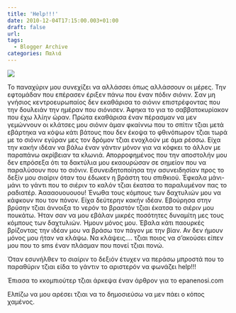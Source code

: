 ```yaml
---
title: 'Help!!!'
date: 2010-12-04T17:15:00.003+01:00
draft: false
url: 
tags:
  - Blogger Archive
categories: Παλιά
---
```


[![](https://blogger.googleusercontent.com/img/b/R29vZ2xl/AVvXsEhoAag5UnAGWuk0F7EKmLJ7FCKcSUeWD_jkKIxDfKgwLC6EXcLfQTLrtHuW8qkwZGzjQ6Nw_bIDuZW7slgvLqDPHL6UNug87mvnewYo9YQk0t79zBdwF9BKqdsEryIGjdBWEYJy6UE0A6E/s320/Capture+d%25E2%2580%2599%25C3%25A9cran+2010-12-04+%25C3%25A0+17.13.11.png)](https://blogger.googleusercontent.com/img/b/R29vZ2xl/AVvXsEhoAag5UnAGWuk0F7EKmLJ7FCKcSUeWD_jkKIxDfKgwLC6EXcLfQTLrtHuW8qkwZGzjQ6Nw_bIDuZW7slgvLqDPHL6UNug87mvnewYo9YQk0t79zBdwF9BKqdsEryIGjdBWEYJy6UE0A6E/s1600/Capture+d%25E2%2580%2599%25C3%25A9cran+2010-12-04+%25C3%25A0+17.13.11.png)  

  
  
Το παναχύριν μου συνεχίζει να αλλάσσει όπως αλλάσσουν οι μέρες. Την εφτομάδαν που επέρασεν έριξεν πάνω που έναν πόδιν σιόνιν. Σαν μη γνήσιος κεντροευρωπαίος δεν εκαθάρισα το σιόνιν επιστρέφοντας που την δουλειάν την ημέραν που σιόνισεν. Άφηκα το για το σαββατοκυρίακον που έχω λλίην ώραν. Πρώτα εκαθάρισα έναν πέρασμαν να μεν γεμώννουν οι κλάτσες μου σιόνιν άμαν φκαίννω που το σπίτιν τζιαι μετά εβάρτηκα να κόψω κάτι βάτους που δεν έκοψα το φθινόπωρον τζιαι τωρά με το σιόνιν εγύραν μες τον δρόμον τζιαι ενοχλούν με άμα ρέσσω. Είχα την κακήν ιδέαν να βάλω έναν γάντιν μόνον για να κόφκει το άλλον με παραπάνω ακρίβειαν τα κλωνιά. Απορροφημένος που την αποστολήν μου δεν επρόσεξα ότι τα δακτύλια μου εκαουρώσαν σε σημείον που να παραλύσουν που το σιόνιν. Εσυνειδητοποίησα την ασυνειδησίαν προς το δεξίν μου σιαίριν όταν του έδωκεν η βράστη του σπιθκιού. Έφκαλα μάνι-μάνι το γάντι που το σιέριν το καλόν τζιαι έκατσα το παραλυμένον πας το ραδιατέρ. Άαααουουουου! Ένωθα τους κόμπους των δαχτυλιών μου να κάφκουν που τον πόνον. Είχα δεύτερην κακήν ιδέαν. Εβούρησα στην βρύσην τζιαι άννοιξα το νερόν το βραστόν τζιαι έκατσα το σιέριν μου πουκάτω. Ήταν σαν να μου εβάλαν μικρές ποσότητες δυναμίτη μες τους κόμπους των δαχτυλιών. Ήμουν μόνος μου. Έβαλα κάτι παουρκές βρίζοντας την ιδέαν μου να βράσω τον πάγον με την βίαν. Αν δεν ήμουν μόνος μου ήταν να κλάψω. Να κλάψεις.... τζιαι ποιος να σ’ακούσει είπεν μου που το sms έναν πλάσμαν που πονεί τζιαι πονώ.  
  
Όταν εσυνήλθεν το σιαίριν το δεξιόν έτυχεν να περάσω μπροστά που το παραθύριν τζιαι είδα το γάντιν το αριστερόν να φωνάζει help!!!  
  
Έπιασα το κκομπιούτερ τζιαι άρκεψα έναν άρθρον για το epanenosi.com  
  
Ελπίζω να μου αρέσει τζιαι να το δημοσιεύσω να μεν πάει ο κόπος χαμένος.
